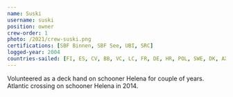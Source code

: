 ```yaml
---
name: Suski
username: suski
position: owner
crew-order: 1
photo: /2021/crew-suski.png
certifications: [SBF Binnen, SBF See, UBI, SRC]
logged-year: 2004
countries-sailed: [FI, ES, CV, BB, VC, LC, FR, DE, HR, POL, SWE, DK, AX, EST, GI, 'NO', Shetland]
---
```

Volunteered as a deck hand on schooner Helena for couple of years.
Atlantic crossing on schooner Helena in 2014.

